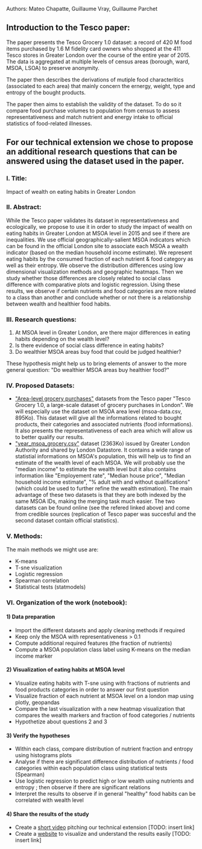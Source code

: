 Authors: Mateo Chapatte, Guillaume Vray, Guillaume Parchet

## Introduction to the Tesco paper:

The paper presents the Tesco Grocery 1.0 dataset: a record of 420 M food items purchased by 1.6 M fidelity card owners who shopped at the 411 Tesco stores in Greater London over the course of the entire year of 2015. The data is aggregated at multiple levels of census areas (borough, ward, MSOA, LSOA) to preserve anonymity.

The paper then describes the derivations of mutiple food characteritics (associated to each area) that mainly concern the ernergy, weight, type and entropy of the bought products.

The paper then aims to establish the validity of the dataset. To do so it compare food purchase volumes to population from census to assess representativeness and match nutrient and energy intake to official statistics of food-related illnesses.


## For our technical extension we chose to propose an additional research questions that can be answered using the dataset used in the paper.

### I. Title:

Impact of wealth on eating habits in Greater London

### II. Abstract:

While the Tesco paper validates its dataset in representativeness and ecologically, we propose to use it in order to study the impact of wealth on eating habits in Greater London at MSOA level in 2015 and see if there are inequalities. We use official geographically-salient MSOA indicators which can be found in the official London site to associate each MSOA a wealth indicator (based on the median household income estimate). We represent eating habits by the consumed fraction of each nutrient & food category as well as their entropy. We observe the distribution differences using low dimensional visualization methods and geographic heatmaps. Then we study whether those differences are closely related to social class difference with comparative plots and logistic regression. Using these results, we observe if certain nutrients and food categories are more related to a class than another and conclude whether or not there is a relationship between wealth and healthier food habits.
 
### III. Research questions:

1) At MSOA level in Greater London, are there major differences in eating habits depending on the wealth level?
2) Is there evidence of social class difference in eating habits?
3) Do wealthier MSOA areas buy food that could be judged healthier?
 
These hypothesis might help us to bring elements of answer to the more general question: "Do wealthier MSOA areas buy healthier food?"
 
### IV. Proposed Datasets:
 - ["Area-level grocery purchases"](https://figshare.com/collections/Tesco_Grocery_1_0/4769354/2) datasets from the Tesco paper "Tesco Grocery 1.0, a large-scale dataset of grocery purchases in London". We will especially use the dataset on MSOA area level (msoa-data.csv, 895Ko). This dataset will give all the informations related to bought products, their categories and associated nutrients (food informations). It also presents the representativeness of each area which will allow us to better qualify our results.
 - ["year_msoa_grocery.csv"](https://data.london.gov.uk/dataset/msoa-atlas) dataset (2363Ko) issued by Greater London Authority and shared by London Datastore. It contains a wide range of statistial informations on MSOA's population, this will help us to find an estimate of the wealth level of each MSOA. We will probably use the "median income" to estimate the wealth level but it also contains information like "Employement rate", "Median house price", "Median household income estimate", "% adult with and without qualifications" (which could be used to further refine the wealth estimation).
The main advantage of these two datasets is that they are both indexed by the same MSOA IDs, making the merging task much easier. The two datasets can be found online (see the refered linked above) and come from credible sources (replication of Tesco paper was succesful and the second dataset contain official statistics).
 
### V. Methods:

The main methods we might use are:
 - K-means
 - T-sne visualization
 - Logistic regression
 - Spearman correlation
 - Statistical tests (statmodels)
 
### VI. Organization of the work (notebook):

#### 1) Data preparation
 - Import the different datasets and apply cleaning methods if required
 - Keep only the MSOA with representativeness > 0.1
 - Compute additional required features (the fraction of nutrients)
 - Compute a MSOA population class label using K-means on the median income marker

#### 2) Visualization of eating habits at MSOA level
 - Visualize eating habits with T-sne using with fractions of nutrients and food products categories in order to answer our first question
 - Visualize fraction of each nutrient at MSOA level on a london map using plotly, geopandas
 - Compare the last visualization with a new heatmap visualization that compares the wealth markers and fraction of food categories / nutrients
 - Hypothetize about questions 2 and 3

#### 3) Verify the hypotheses
 - Within each class, compare distribution of nutrient fraction and entropy using histograms plots
 - Analyse if there are significant difference distribution of nutrients / food categories within each population class using statistical tests (Spearman)
 - Use logistic regression to predict high or low wealth using nutrients and entropy ; then observe if there are significant relations
 - Interpret the results to observe if in general "healthy" food habits can be correlated with wealth level

#### 4) Share the results of the study
 - Create a [short video](https://www.youtube.com/) pitching our technical extension [TODO: insert link]
 - Create a [website](https://www.youtube.com/) to visualize and understand the results easily  [TODO: insert link]
 
 
